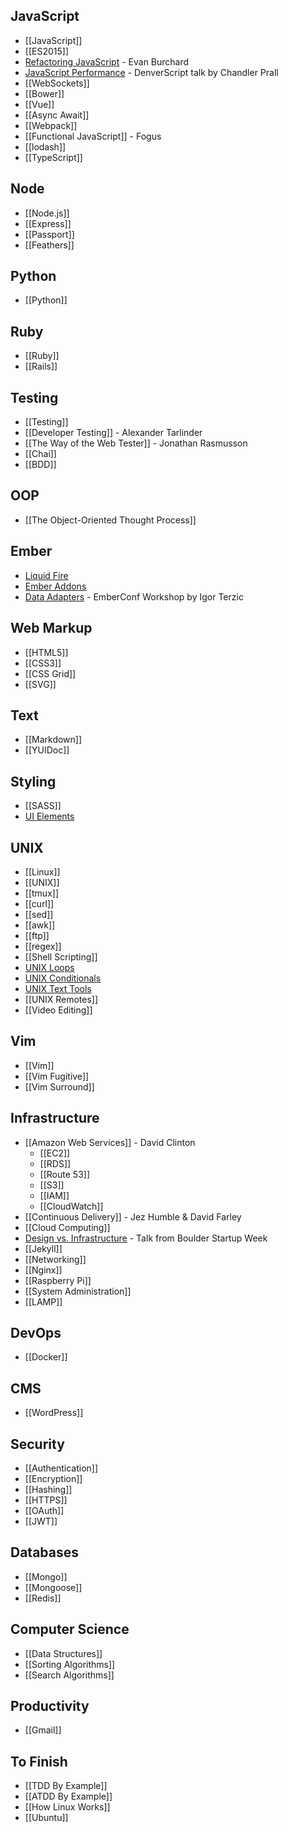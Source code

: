 ## JavaScript

* [[JavaScript]]
* [[ES2015]]
* [Refactoring JavaScript](Refactoring-JavaScript) - Evan Burchard
* [JavaScript Performance](JavaScript-Performance-Prall) - DenverScript talk by Chandler Prall
* [[WebSockets]]
* [[Bower]]
* [[Vue]]
* [[Async Await]]
* [[Webpack]]
* [[Functional JavaScript]] - Fogus
* [[lodash]]
* [[TypeScript]]

## Node

* [[Node.js]]
* [[Express]]
* [[Passport]]
* [[Feathers]]

## Python

* [[Python]]

## Ruby

* [[Ruby]]
* [[Rails]]

## Testing

* [[Testing]]
* [[Developer Testing]] - Alexander Tarlinder
* [[The Way of the Web Tester]] - Jonathan Rasmusson
* [[Chai]]
* [[BDD]]

## OOP

* [[The Object-Oriented Thought Process]]

## Ember

* [Liquid Fire](Liquid-Fire)
* [Ember Addons](Ember-Addons)
* [Data Adapters](Ember-Data-Adapters) - EmberConf Workshop by Igor Terzic

## Web Markup

* [[HTML5]]
* [[CSS3]]
* [[CSS Grid]]
* [[SVG]]

## Text

* [[Markdown]]
* [[YUIDoc]]

## Styling

* [[SASS]]
* [UI Elements](UI-Elements)

## UNIX

* [[Linux]]
* [[UNIX]]
* [[tmux]]
* [[curl]]
* [[sed]]
* [[awk]]
* [[ftp]]
* [[regex]]
* [[Shell Scripting]]
* [UNIX Loops](UNIX-Loops)
* [UNIX Conditionals](UNIX-Conditionals)
* [UNIX Text Tools](Unix-Text-Tools)
* [[UNIX Remotes]]
* [[Video Editing]]

## Vim

* [[Vim]]
* [[Vim Fugitive]]
* [[Vim Surround]]

## Infrastructure

* [[Amazon Web Services]] - David Clinton
    * [[EC2]]
    * [[RDS]]
    * [[Route 53]]
    * [[S3]]
    * [[IAM]]
    * [[CloudWatch]]
* [[Continuous Delivery]] - Jez Humble & David Farley
* [[Cloud Computing]]
* [Design vs. Infrastructure](Design-Vs-Infrastructure) - Talk from Boulder Startup Week
* [[Jekyll]]
* [[Networking]]
* [[Nginx]]
* [[Raspberry Pi]]
* [[System Administration]]
* [[LAMP]]

## DevOps

* [[Docker]]

## CMS

* [[WordPress]]

## Security

* [[Authentication]]
* [[Encryption]]
* [[Hashing]]
* [[HTTPS]]
* [[OAuth]]
* [[JWT]]

## Databases

* [[Mongo]]
* [[Mongoose]]
* [[Redis]]

## Computer Science

* [[Data Structures]]
* [[Sorting Algorithms]]
* [[Search Algorithms]]

## Productivity

* [[Gmail]]

## To Finish

* [[TDD By Example]]
* [[ATDD By Example]]
* [[How Linux Works]]
* [[Ubuntu]]
